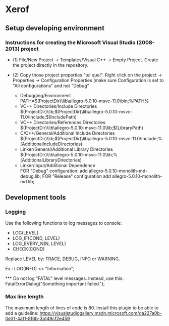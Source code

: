 # Xerof
## Setup developing environment
### Instructions for creating the Microsoft Visual Studio (2008-2013) project

- (1) File/New Project -> Templates/Visual C++ -> Empty Project. Create the project directly in the repository.

- (2) Copy those project properties "tel quel". Right click on the project -> Properties -> Configuration Properties
	  (make sure Configuration is set to "All configurations" and not "Debug"
  - Debugging/Environment <br>
      PATH=$(ProjectDir)\lib\allegro-5.0.10-msvc-11.0\bin;%PATH%
  - VC++ Directories/Include Directories <br>
      $(ProjectDir)\lib;$(ProjectDir)\lib\allegro-5.0.10-msvc-11.0\include;$(IncludePath)
  - VC++ Directories/References Directories <br>
      $(ProjectDir)\lib\allegro-5.0.10-msvc-11.0\lib;$(LibraryPath)
  - C/C++/General/Additional Include Directories <br>
      $(ProjectDir)\lib;$(ProjectDir)\lib\allegro-5.0.10-msvc-11.0\include;%(AdditionalIncludeDirectories) 
  - Linker/General/Additional Library Directories <br>
      $(ProjectDir)\lib\allegro-5.0.10-msvc-11.0\lib;%(AdditionalLibraryDirectories)
  - Linker/Input/Additional Dependence <br>
	  FOR "Debug" configuration:
	  add allegro-5.0.10-monolith-md-debug.lib;
	  FOR "Release" configuration
	  add allegro-5.0.10-monolith-md.lib;


## Development tools
### Logging
Use the following functions to log messages to console:

- LOG(LEVEL)
- LOG_IF(COND, LEVEL)
- LOG_EVERY_N(N, LEVEL)
- CHECK(COND)

Replace LEVEL by: TRACE, DEBUG, INFO or WARNING.

Ex.: LOG(INFO) << "Information";

*** Do not log "FATAL" level messages. Instead, use this:
FatalErrorDialog("Something important failed.");


### Max line length
The maximum length of lines of code is 80. Install this plugin to be able to add a guideline:
https://visualstudiogallery.msdn.microsoft.com/da227a0b-0e31-4a11-8f6b-3a149cf2e459
